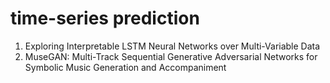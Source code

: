 # time-series prediction
1. Exploring Interpretable LSTM Neural Networks over Multi-Variable Data
2.  MuseGAN: Multi-Track Sequential Generative Adversarial Networks for Symbolic Music Generation and Accompaniment
